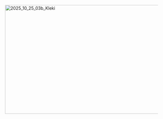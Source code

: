 
<img width="540" height="360" alt="2025_10_25_03b_Kleki" src="https://github.com/user-attachments/assets/296d79e1-afb7-43f7-9b3f-3f6045250982" />
